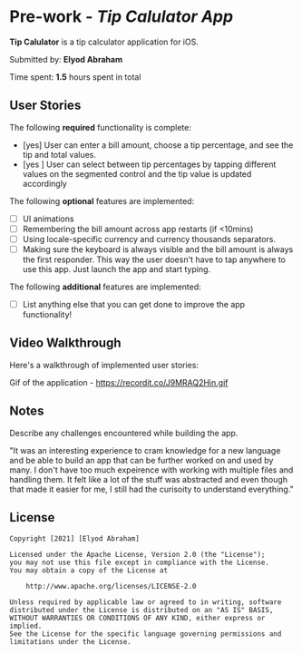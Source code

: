 # Pre-work - *Tip Calulator App*

**Tip Calulator** is a tip calculator application for iOS.

Submitted by: **Elyod Abraham**

Time spent: **1.5** hours spent in total

## User Stories

The following **required** functionality is complete:

* [yes] User can enter a bill amount, choose a tip percentage, and see the tip and total values.
* [yes ] User can select between tip percentages by tapping different values on the segmented control and the tip value is updated accordingly

The following **optional** features are implemented:

* [ ] UI animations
* [ ] Remembering the bill amount across app restarts (if <10mins)
* [ ] Using locale-specific currency and currency thousands separators.
* [ ] Making sure the keyboard is always visible and the bill amount is always the first responder. This way the user doesn't have to tap anywhere to use this app. Just launch the app and start typing.

The following **additional** features are implemented:

- [ ] List anything else that you can get done to improve the app functionality!

## Video Walkthrough

Here's a walkthrough of implemented user stories:


Gif of the application - https://recordit.co/J9MRAQ2Hin.gif

## Notes

Describe any challenges encountered while building the app.

"It was an interesting experience to cram knowledge for a new language and be able to build an app that can be further worked on and used by many. I don't have too much expeirence with working with multiple files and handling them. It felt like a lot of the stuff was abstracted and even though that made it easier for me, I still had the curisoity to understand everything."

## License

    Copyright [2021] [Elyod Abraham]

    Licensed under the Apache License, Version 2.0 (the "License");
    you may not use this file except in compliance with the License.
    You may obtain a copy of the License at

        http://www.apache.org/licenses/LICENSE-2.0

    Unless required by applicable law or agreed to in writing, software
    distributed under the License is distributed on an "AS IS" BASIS,
    WITHOUT WARRANTIES OR CONDITIONS OF ANY KIND, either express or implied.
    See the License for the specific language governing permissions and
    limitations under the License.

